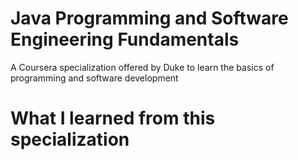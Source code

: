 # Java Programming and Software Engineering Fundamentals
A Coursera specialization offered by Duke to learn the basics of programming and software development

# What I learned from this specialization
